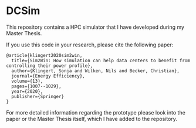 # DCSim

This repository contains a HPC simulator that I have developed during my Master Thesis.

If you use this code in your research, please cite the following paper:
```
@article{klingert2020sim2win,
  title={Sim2Win: How simulation can help data centers to benefit from controlling their power profile},
  author={Klingert, Sonja and Wilken, Nils and Becker, Christian},
  journal={Energy Efficiency},
  volume={13},
  pages={1007--1029},
  year={2020},
  publisher={Springer}
}
```

For more detailed information regarding the prototype please look into the paper or the Master Thesis itself, which I have added to the repository.
